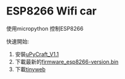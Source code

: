 # ESP8266 Wifi car
使用micropython 控制ESP8266

快速開始: 
1. 安裝[uPyCraft_V1.1](https://github.com/DFRobot/uPyCraft/blob/master/uPyCraft_V0.11.exe)
2. 下載最新的[firmware_esp8266-version.bin](https://github.com/belyalov/tinyweb/releases)
3. 下載[tinyweb](https://github.com/belyalov/tinyweb/tree/master/tinyweb)